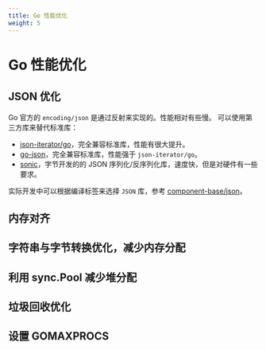 ```yaml
---
title: Go 性能优化
weight: 5
---
```


# Go 性能优化

## JSON 优化

Go 官方的 `encoding/json` 是通过反射来实现的。性能相对有些慢。 可以使用第三方库来替代标准库：

- [json-iterator/go](https://github.com/json-iterator/go)，完全兼容标准库，性能有很大提升。
- [go-json](https://github.com/goccy/go-json)，完全兼容标准库，性能强于 `json-iterator/go`。
- [sonic](https://github.com/bytedance/sonic)，字节开发的的 JSON 序列化/反序列化库，速度快，但是对硬件有一些要求。

实际开发中可以根据编译标签来选择 `JSON` 库，参考 [component-base/json](https://github.com/shipengqi/component-base/tree/main/json)。

## 内存对齐

## 字符串与字节转换优化，减少内存分配

## 利用 sync.Pool 减少堆分配

## 垃圾回收优化

## 设置 GOMAXPROCS